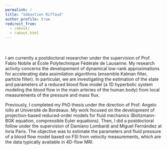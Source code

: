 ```yaml
---
permalink: /
title: "Sébastien Riffaud"
author_profile: true
redirect_from: 
  - /about/
  - /about.html
---
```


<br/>
<br/>
I am currently a postdoctoral researcher under the supervision of Prof. Fabio Nobile at École Polytechnique Fédérale de Lausanne. My research activity concerns the developement of dynamical low-rank approximations for accelerating data assimilation algorithms (ensemble Kalman filter, particle filter). In particular, we are investigating the estimation of
the state and parameters of a reduced blood flow model (a 1D hyperbolic system modeling the blood flow in the main arteries of the human body) from local measurements of the pressure and mass flux.

<p>Previously, I completed my PhD thesis under the direction of Prof. Angelo Iollo at Université de Bordeaux. My work focused on the development of projection-based reduced-order models for fluid mechanics (Boltzmann-BGK equation, compressible Euler equations). Then, I did a postdoctoral follow under the supervision of Damiano Lombardi and Miguel Fernández at Inria Paris. The objective was to estimate the parameters and fluid pressure of a blood flow model based on FSI from velocity measurements, which are the data typically available in 4D-flow MRI.</p>

